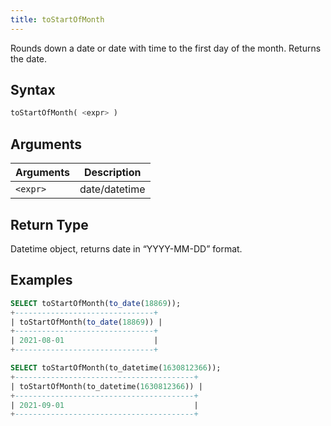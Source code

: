 ```yaml
---
title: toStartOfMonth
---
```


Rounds down a date or date with time to the first day of the month.
Returns the date.

## Syntax

```sql
toStartOfMonth( <expr> )
```

## Arguments

| Arguments   | Description |
| ----------- | ----------- |
| `<expr>` | date/datetime |

## Return Type
Datetime object, returns date in “YYYY-MM-DD” format.

## Examples

```sql
SELECT toStartOfMonth(to_date(18869));
+-------------------------------+
| toStartOfMonth(to_date(18869)) |
+-------------------------------+
| 2021-08-01                    |
+-------------------------------+

SELECT toStartOfMonth(to_datetime(1630812366));
+----------------------------------------+
| toStartOfMonth(to_datetime(1630812366)) |
+----------------------------------------+
| 2021-09-01                             |
+----------------------------------------+
```
